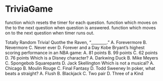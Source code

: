 # TriviaGame

function which resets the timer for each question.
function which moves on the to the next question when question is answered.
function which moves on to the next question when timer runs out.

Totally Random Trivia!
Quothe the Raven, “________.”
A.	Forevermore
B.	Nevermore
C.	Never ever
D.	Forever and a Day
Kobe Bryant’s highest scoring performance in an NBA game:
A.	81 points
B.	99 points
C.	62 points
D.	76 points
Which is a Disney character?
A.	Darkwing Duck
B.	Mike Meyers
C.	Spongebob Squarepants
D.	Jack Skellington
Which is not a musical?
A.	Chicago
B.	Moulin Rouge
C.	Final Fantasy
D.	Todd Sweeney
In poker, what beats a straight?
A.	Flush
B.	Blackjack
C.	Two pair
D.	Three of a Kind
